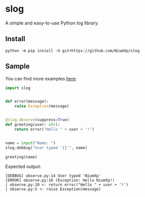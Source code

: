 # slog
A simple and easy-to-use Python log library.

## Install
```
python -m pip install -U git+https://github.com/NiumXp/slog
```

## Sample
You can find more examples [here](/examples).

```python
import slog


def error(message):
    raise Exception(message)


@slog.observe(suppress=True)
def greeting(user: str):
    return error("Hello " + user + '!')


name = input("Name: ")
slog.debbug("User typed '{}'", name)

greeting(name)
```

Expected output:
```
[DEBBUG] observe.py:14 User typed 'NiumXp'
[ERROR] observe.py:16 (Exception: Hello NiumXp!)
| observe.py:10 <- return error("Hello " + user + '!')
| observe.py:5 <- raise Exception(message)
```
